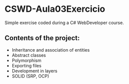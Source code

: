 # CSWD-Aula03Exercicio
Simple exercise coded during a C# WebDeveloper course.

## Contents of the project:
* Inheritance and association of entities
* Abstract classes
* Polymorphism
* Exporting files
* Development in layers
* SOLID (SRP, OCP)
